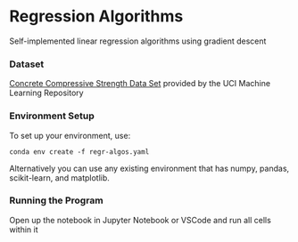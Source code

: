 # Regression Algorithms

Self-implemented linear regression algorithms using gradient descent

### Dataset

[Concrete Compressive Strength Data Set](https://archive.ics.uci.edu/ml/datasets/Concrete+Compressive+Strength) provided by the UCI Machine Learning Repository

### Environment Setup

To set up your environment, use:

    conda env create -f regr-algos.yaml

Alternatively you can use any existing environment that has numpy, pandas, scikit-learn, and matplotlib.

### Running the Program

Open up the notebook in Jupyter Notebook or VSCode and run all cells within it
